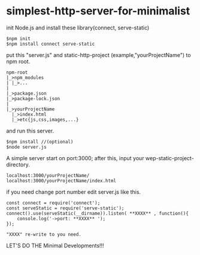 # simplest-http-server-for-minimalist

init Node.js and install these library(connect, serve-static)
```
$npm init
$npm install connect serve-static 
```

put this "server.js" and static-http-project (example,"yourProjectName") to npm root.
```
npm-root
|_>npm_modules
| |_>...
|
|_>package.json
|_>package-lock.json
|
|_>yourProjectName
  |_>index.html
  |_>etc{js,css,images,...}
```

and run this server.
```
$npm install //(optional)
$node server.js
```

A simple server start on port:3000;
after this, input your wep-static-project-directory.
```
localhost:3000/yourProjectName/
localhost:3000/yourProjectName/index.html
```

if you need change port number
edit server.js like this.
```
const connect = require('connect');
const serveStatic = require('serve-static');
connect().use(serveStatic(__dirname)).listen( **XXXX** , function(){
    console.log('->port: **XXXX** ');
});

"XXXX" re-write to you need.
```

LET'S DO THE Minimal Developments!!!
